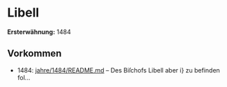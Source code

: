 # Libell

**Ersterwähnung:** 1484

## Vorkommen
- 1484: [jahre/1484/README.md](../jahre/1484/README.md) – Des Biſchofs
Libell aber i} zu befinden fol...
